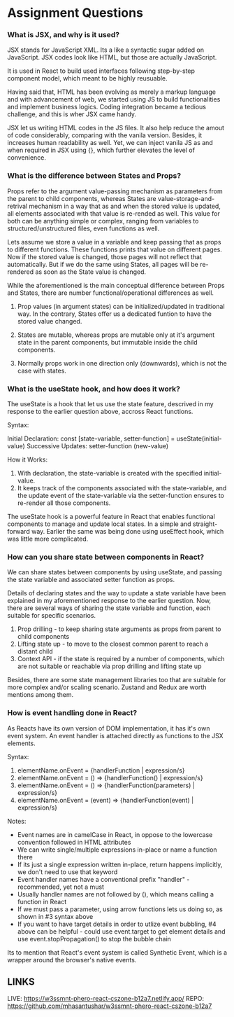 # Assignment Questions

### What is JSX, and why is it used?

JSX stands for JavaScript XML. Its a like a syntactic sugar added on JavaScript. JSX codes look like HTML, but those are actually JavaScript.

It is used in React to build used interfaces following step-by-step component model, which meant to be highly reusuable.

Having said that, HTML has been evolving as merely a markup language and with advancement of web, we started using JS to build functionalities and implement business logics. Coding integration became a tedious challenge, and this is wher JSX came handy. 

JSX let us writing HTML codes in the JS files. It also help reduce the amout of code considerably, comparing with the vanila version. Besides, it increases human readability as well. Yet, we can inject vanila JS as and when required in JSX using {}, which further elevates the level of convenience.


### What is the difference between States and Props?

Props refer to the argument value-passing mechanism as parameters from the parent to child components, whereas States are value-storage-and-retrival mechanism in a way that as and when the stored value is updated, all elements associated with that value is re-rended as well. This value for both can be anything simple or complex, ranging from variables to structured/unstructured files, even functions as well.

Lets assume we store a value in a variable and keep passing that as props to different functions. These functions prints that value on different pages. Now if the stored value is changed, those pages will not reflect that automatically. But if we do the same using States, all pages will be re-rendered as soon as the State value is changed.

While the aforementioned is the main conceptual difference between Props and States, there are number functional/operational differences as well.

1. Prop values (in argument states) can be initialized/updated in traditional way. In the contrary, States offer us a dedicated funtion to have the stored value changed.

2. States are mutable, whereas props are mutable only at it's argument state in the parent components, but immutable inside the child components.

3. Normally props work in one direction only (downwards), which is not the case with states.


### What is the useState hook, and how does it work?

The useState is a hook that let us use the state feature, descrived in my response to the earlier question above, accross React functions.

Syntax:

Initial Declaration: const [state-variable, setter-function] = useState(initial-value)
Successive Updates: setter-function (new-value)

How it Works:

1) With declaration, the state-variable is created with the specified initial-value.
2) It keeps track of the components associated with the state-variable, and the update event of the state-variable via the setter-function ensures to re-render all those components.

The useState hook is a powerful feature in React that enables functional components to manage and update local states. In a simple and straight-forward way. Earlier the same was being done using useEffect hook, which was little more complicated.

### How can you share state between components in React?

We can share states between components by using useState, and passing the state variable and associated setter function as props.

Details of declaring states and the way to update a state variable have been explained in my aforementioned response to the earlier question. Now, there are several ways of sharing the state variable and function, each suitable for specific scenarios.

1. Prop drilling - to keep sharing state arguments as props from parent to child components
2. Lifting state up - to move to the closest common parent to reach a distant child
3. Context API - if the state is required by a number of components, which are not suitable or reachable via prop drilling and lifting state up

Besides, there are some state management libraries too that are suitable for more complex and/or scaling scenario. Zustand and Redux are worth mentions among them.

### How is event handling done in React?

As Reacts have its own version of DOM implementation, it has it's own event system. An event handler is attached directly as functions to the JSX elements.

Syntax:

1. elementName.onEvent = {handlerFunction | expression/s}
2. elementName.onEvent = () => {handlerFunction() | expression/s}
3. elementName.onEvent = () => {handlerFunction(parameters) | expression/s}
4. elementName.onEvent = (event) => {handlerFunction(event) | expression/s}

Notes:

- Event names are in camelCase in React, in oppose to the lowercase convention followed in HTML attributes
- We can write single/multiple expressions in-place or name a function there
- If its just a single expression written in-place, return happens implicitly, we don't need to use that keyword
- Event handler names have a conventional prefix "handler" - recommended, yet not a must
- Usually handler names are not followed by (), which means calling a function in React
- If we must pass a parameter, using arrow functions lets us doing so, as shown in #3 syntax above
- If you want to have target details in order to utlize event bubbling, #4 above can be helpful - could use event.target to get element details and use event.stopPropagation() to stop the bubble chain

Its to mention that React's event system is called Synthetic Event, which is a wrapper around the browser's native events.


## LINKS

LIVE: https://w3ssmnt-phero-react-cszone-b12a7.netlify.app/
REPO: https://github.com/mhasantushar/w3ssmnt-phero-react-cszone-b12a7